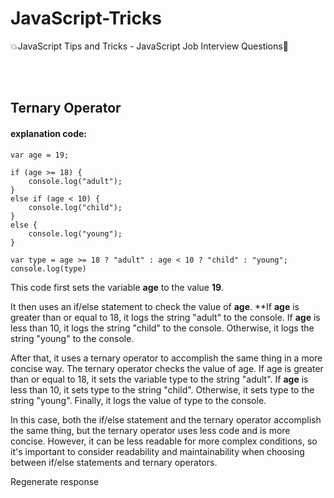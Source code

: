 # JavaScript-Tricks
💥JavaScript Tips and Tricks - JavaScript Job Interview Questions🌺

<br> <br>


## Ternary Operator
#### explanation code: 

```
var age = 19;

if (age >= 18) {
    console.log("adult");
}
else if (age < 10) {
    console.log("child");
}
else {
    console.log("young");
}

var type = age >= 18 ? "adult" : age < 10 ? "child" : "young";
console.log(type)
```

This code first sets the variable **age** to the value **19**.

It then uses an if/else statement to check the value of **age**. **If **age** is greater than or equal to 18, it logs the string "adult" to the console. If **age** is less than 10, it logs the string "child" to the console. Otherwise, it logs the string "young" to the console.

After that, it uses a ternary operator to accomplish the same thing in a more concise way. The ternary operator checks the value of age. If age is greater than or equal to 18, it sets the variable type to the string "adult". If **age** is less than 10, it sets type to the string "child". Otherwise, it sets type to the string "young". Finally, it logs the value of type to the console.

In this case, both the if/else statement and the ternary operator accomplish the same thing, but the ternary operator uses less code and is more concise. However, it can be less readable for more complex conditions, so it's important to consider readability and maintainability when choosing between if/else statements and ternary operators.



Regenerate response
